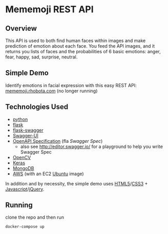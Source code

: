 # Mememoji REST API

## Overview

This API is used to both find human faces within images and make prediction of emotion about each face. You feed the API images, and it returns you lists of faces and the probabilities of 6 basic emotions: anger, fear, happy, sad, surprise, neutral.

## Simple Demo

Identify emotions in facial expression with this easy REST API: [mememoji.rhobota.com](mememoji.rhobota.com) (no longer running)

## Technologies Used

- [python](https://www.python.org/)
- [flask](http://flask.pocoo.org/)
- [flask-swagger](https://github.com/gangverk/flask-swagger)
- [Swagger-UI](https://github.com/swagger-api/swagger-ui)
- [OpenAPI Specification](https://github.com/OAI/OpenAPI-Specification/) (fla _Swagger Spec_)
    - also see http://editor.swagger.io/ for a playground to help you write Swagger Spec
- [OpenCV](http://opencv.org/)
- [Keras](http://keras.io/)
- [MongoDB](https://docs.mongodb.com/manual/introduction/)
- [AWS](https://aws.amazon.com/) (with an EC2 [Ubuntu](http://www.ubuntu.com/) image)

In addition and by necessity, the simple demo uses [HTML5](https://en.wikipedia.org/wiki/HTML5)/[CSS3](https://en.wikipedia.org/wiki/Cascading_Style_Sheets#CSS_3) + [Javascript](https://en.wikipedia.org/wiki/JavaScript)/[jQuery](https://jquery.com/).

## Running

clone the repo and then run

`docker-compose up`
